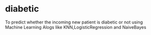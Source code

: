 # diabetic
To predict whether the incoming new patient is diabetic or not using Machine Learning Alogs like KNN,LogisticRegression and NaiveBayes
